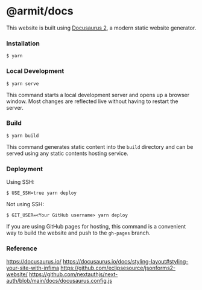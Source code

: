 # @armit/docs

This website is built using [Docusaurus 2](https://docusaurus.io/), a modern static website generator.

### Installation

```
$ yarn
```

### Local Development

```
$ yarn serve
```

This command starts a local development server and opens up a browser window. Most changes are reflected live without having to restart the server.

### Build

```
$ yarn build
```

This command generates static content into the `build` directory and can be served using any static contents hosting service.

### Deployment

Using SSH:

```
$ USE_SSH=true yarn deploy
```

Not using SSH:

```
$ GIT_USER=<Your GitHub username> yarn deploy
```

If you are using GitHub pages for hosting, this command is a convenient way to build the website and push to the `gh-pages` branch.

### Reference

https://docusaurus.io/
https://docusaurus.io/docs/styling-layout#styling-your-site-with-infima
https://github.com/eclipsesource/jsonforms2-website/
https://github.com/nextauthjs/next-auth/blob/main/docs/docusaurus.config.js
